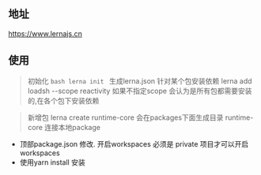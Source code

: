 ## 地址
https://www.lernajs.cn

## 使用
 > 初始化
    ```bash
        lerna init
    ```
    生成lerna.json
 > 针对某个包安装依赖
   lerna add loadsh --scope reactivity
   如果不指定scope 会认为是所有包都需要安装的,在各个包下安装依赖

 > 新增包
   lerna create runtime-core
     会在packages下面生成目录 runtime-core
 > 连接本地package
   - 顶部package.json 修改. 开启workspaces  必须是 private 项目才可以开启 workspaces
   - 使用yarn install 安装